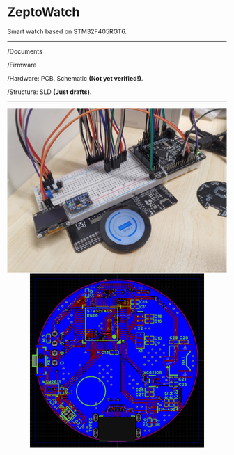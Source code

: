 # ZeptoWatch

Smart watch based on STM32F405RGT6.

---

/Documents

/Firmware

/Hardware: PCB, Schematic **(Not yet verified!)**.

/Structure: SLD **(Just drafts)**.

---

<div align="center"><img src="Documents/imgs/IMG_20221120_230033.jpg" width="600"></div>

<div align="center"><img src="Documents/imgs/IMG_20221120_231222.png" width="400"></div>
